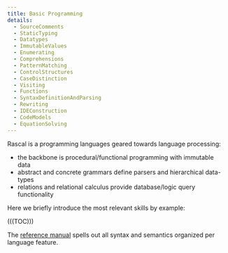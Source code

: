 ```yaml
---
title: Basic Programming
details:
  - SourceComments
  - StaticTyping
  - Datatypes
  - ImmutableValues
  - Enumerating
  - Comprehensions
  - PatternMatching
  - ControlStructures
  - CaseDistinction
  - Visiting
  - Functions
  - SyntaxDefinitionAndParsing
  - Rewriting
  - IDEConstruction
  - CodeModels
  - EquationSolving
---
```


Rascal is a programming languages geared towards language processing:
* the backbone is procedural/functional programming with immutable data
* abstract and concrete grammars define parsers and hierarchical data-types
* relations and relational calculus provide database/logic query functionality

Here we briefly introduce the most relevant skills by example:

(((TOC)))

The [reference manual]((Rascal:Rascal)) spells out all syntax and semantics organized per language feature.

